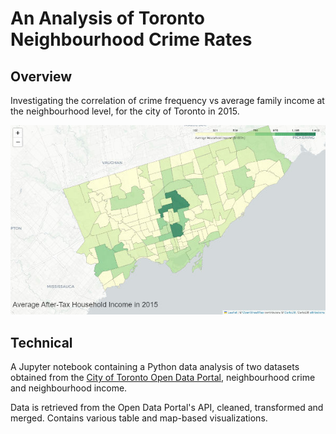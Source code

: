 # An Analysis of Toronto Neighbourhood Crime Rates

## Overview

Investigating the correlation of crime frequency vs average family income at the neighbourhood level, for the city of Toronto in 2015.

![Toronto Income Map](https://github.com/laubryan/Toronto-Crime-Analysis/blob/d70394ea5379b6bf5b93be5ef9ee414945f324b2/screenshots/toronto-income-map.jpg?raw=true)

## Technical

A Jupyter notebook containing a Python data analysis of two datasets obtained from the [City of Toronto Open Data Portal](https://open.toronto.ca/), neighbourhood crime and neighbourhood income.

Data is retrieved from the Open Data Portal's API, cleaned, transformed and merged. Contains various table and map-based visualizations.
